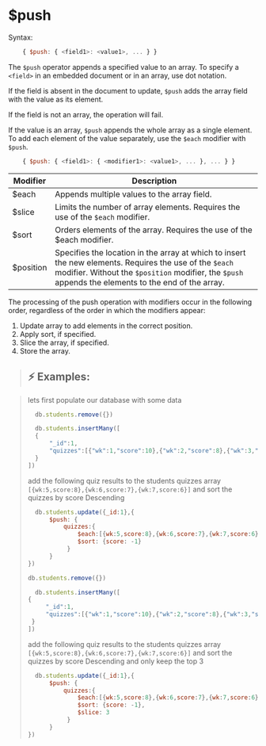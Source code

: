 # $push

Syntax:

```js
    { $push: { <field1>: <value1>, ... } }
```

The `$push` operator appends a specified value to an array.
To specify a `<field>` in an embedded document or in an array, use dot notation.

If the field is absent in the document to update, `$push` adds the array field with the value as its element.

If the field is not an array, the operation will fail.

If the value is an array, `$push` appends the whole array as a single element. To add each element of the value separately, use the `$each` modifier with `$push`.

```js
    { $push: { <field1>: { <modifier1>: <value1>, ... }, ... } }
```

| Modifier  | Description                                                                                                                                                                                                    |
| --------- | -------------------------------------------------------------------------------------------------------------------------------------------------------------------------------------------------------------- |
| $each     | Appends multiple values to the array field.                                                                                                                                                                    |
| $slice    | Limits the number of array elements. Requires the use of the `$each` modifier.                                                                                                                                 |
| $sort     | Orders elements of the array. Requires the use of the $each modifier.                                                                                                                                          |
| $position | Specifies the location in the array at which to insert the new elements. Requires the use of the `$each` modifier. Without the `$position` modifier, the `$push` appends the elements to the end of the array. |

The processing of the push operation with modifiers occur in the following order, regardless of the order in which the modifiers appear:

1. Update array to add elements in the correct position.
2. Apply sort, if specified.
3. Slice the array, if specified.
4. Store the array.

>## :zap: Examples:

> lets first populate our database with some data
>
> ```js
>   db.students.remove({})
> ```
>
> ```js
>   db.students.insertMany([
>   {
>       "_id":1,
>       "quizzes":[{"wk":1,"score":10},{"wk":2,"score":8},{"wk":3,"score":5},{"wk":4,"score":6}]
>   }
> ])
> ```
>
> add the following quiz results to the students quizzes array `[{wk:5,score:8},{wk:6,score:7},{wk:7,score:6}]` and sort the quizzes by score Descending
>
>
> ```js
>   db.students.update({_id:1},{
>       $push: {
>           quizzes:{
>               $each:[{wk:5,score:8},{wk:6,score:7},{wk:7,score:6}],
>               $sort: {score: -1}
>            }
>       }
> })
> ```
>
>
> ```js
> db.students.remove({})
> ```
>
>
> ```js
>   db.students.insertMany([
> {
>      "_id":1,
>      "quizzes":[{"wk":1,"score":10},{"wk":2,"score":8},{"wk":3,"score":5},{"wk":4, "score":6}]
>  }
>])
> ```
>
> add the following quiz results to the students quizzes array `[{wk:5,score:8},{wk:6,score:7},{wk:7,score:6}]` and sort the quizzes by score Descending and only keep the top 3
>
>
> ```js
>   db.students.update({_id:1},{
>       $push: {
>           quizzes:{
>               $each:[{wk:5,score:8},{wk:6,score:7},{wk:7,score:6}],
>               $sort: {score: -1},
>               $slice: 3
>            }
>       }
> })
>
